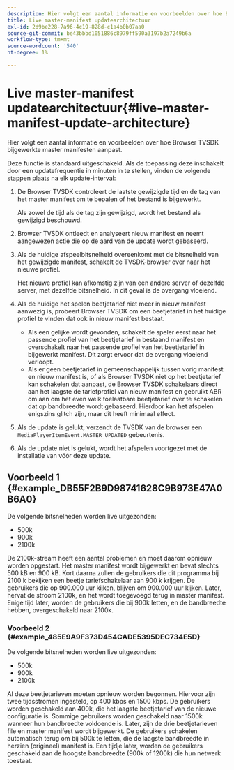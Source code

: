 ```yaml
---
description: Hier volgt een aantal informatie en voorbeelden over hoe Browser TVSDK bijgewerkte master manifesten aanpast.
title: Live master-manifest updatearchitectuur
exl-id: 2d9be228-7a96-4c19-828d-c1a4b0b07aa0
source-git-commit: be43bbbd1051886c8979ff590a3197b2a7249b6a
workflow-type: tm+mt
source-wordcount: '540'
ht-degree: 1%

---
```


# Live master-manifest updatearchitectuur{#live-master-manifest-update-architecture}

Hier volgt een aantal informatie en voorbeelden over hoe Browser TVSDK bijgewerkte master manifesten aanpast.

Deze functie is standaard uitgeschakeld. Als de toepassing deze inschakelt door een updatefrequentie in minuten in te stellen, vinden de volgende stappen plaats na elk update-interval:

1. De Browser TVSDK controleert de laatste gewijzigde tijd en de tag van het master manifest om te bepalen of het bestand is bijgewerkt.

   Als zowel de tijd als de tag zijn gewijzigd, wordt het bestand als gewijzigd beschouwd.
1. Browser TVSDK ontleedt en analyseert nieuw manifest en neemt aangewezen actie die op de aard van de update wordt gebaseerd.
1. Als de huidige afspeelbitsnelheid overeenkomt met de bitsnelheid van het gewijzigde manifest, schakelt de TVSDK-browser over naar het nieuwe profiel.

   Het nieuwe profiel kan afkomstig zijn van een andere server of dezelfde server, met dezelfde bitsnelheid. In dit geval is de overgang vloeiend.
1. Als de huidige het spelen beetjetarief niet meer in nieuw manifest aanwezig is, probeert Browser TVSDK om een beetjetarief in het huidige profiel te vinden dat ook in nieuw manifest bestaat.

   * Als een gelijke wordt gevonden, schakelt de speler eerst naar het passende profiel van het beetjetarief in bestaand manifest en overschakelt naar het passende profiel van het beetjetarief in bijgewerkt manifest. Dit zorgt ervoor dat de overgang vloeiend verloopt.
   * Als er geen beetjetarief in gemeenschappelijk tussen vorig manifest en nieuw manifest is, of als Browser TVSDK niet op het beetjetarief kan schakelen dat aanpast, de Browser TVSDK schakelaars direct aan het laagste de tariefprofiel van nieuw manifest en gebruikt ABR om aan om het even welk toelaatbare beetjetarief over te schakelen dat op bandbreedte wordt gebaseerd. Hierdoor kan het afspelen enigszins glitch zijn, maar dit heeft minimaal effect.

1. Als de update is gelukt, verzendt de TVSDK van de browser een `MediaPlayerItemEvent.MASTER_UPDATED` gebeurtenis.
1. Als de update niet is gelukt, wordt het afspelen voortgezet met de installatie van vóór deze update.

## Voorbeeld 1 {#example_DB55F2B9D98741628C9B973E47A0B6A0}

De volgende bitsnelheden worden live uitgezonden:

* 500k
* 900k
* 2100k

De 2100k-stream heeft een aantal problemen en moet daarom opnieuw worden opgestart. Het master manifest wordt bijgewerkt en bevat slechts 500 kB en 900 kB. Kort daarna zullen de gebruikers die dit programma bij 2100 k bekijken een beetje tariefschakelaar aan 900 k krijgen. De gebruikers die op 900.000 uur kijken, blijven om 900.000 uur kijken. Later, hervat de stroom 2100k, en het wordt toegevoegd terug in master manifest. Enige tijd later, worden de gebruikers die bij 900k letten, en de bandbreedte hebben, overgeschakeld naar 2100k.

### Voorbeeld 2 {#example_485E9A9F373D454CADE5395DEC734E5D}

De volgende bitsnelheden worden live uitgezonden:

* 500k
* 900k
* 2100k

Al deze beetjetarieven moeten opnieuw worden begonnen. Hiervoor zijn twee tijdsstromen ingesteld, op 400 kbps en 1500 kbps. De gebruikers worden geschakeld aan 400k, die het laagste beetjetarief van de nieuwe configuratie is. Sommige gebruikers worden geschakeld naar 1500k wanneer hun bandbreedte voldoende is. Later, zijn de drie beetjetarieven file en master manifest wordt bijgewerkt. De gebruikers schakelen automatisch terug om bij 500k te letten, die de laagste bandbreedte in herzien (origineel) manifest is. Een tijdje later, worden de gebruikers geschakeld aan de hoogste bandbreedte (900k of 1200k) die hun netwerk toestaat.

<!-- 

WRITER: Add relref to api/psdk/asdoc-dhls_1.4/com/adobe/mediacore/events/MediaPlayerItemEvent.html#MASTER_UPDATED

 -->
